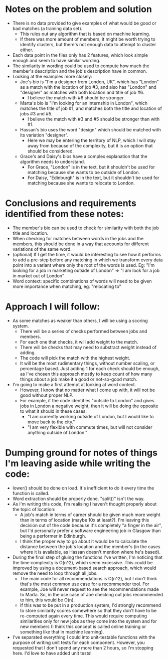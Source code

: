 # Notes on the problem and solution

- There is no data provided to give examples of what would be good or bad matches (a training data set).
  - This rules out any algorithm that is based on machine learning.
  - If there was more amount of members, it might be worth trying to identify clusters, but there's not enough data to 
    attempt to cluster either.
- Each data point in the files only has 2 features, which look simple enough and seem to have similar wording.
- The similarity in wording could be used to compute how much the member's description and the job's description have
  in common.
- Looking at the examples more closely:
  - Joe's bio is "I'm a designer from London, UK", which has "London" as a match with the location of job #3, and
    also has "London" and "designer" as matches with both location and title of job #6.
    - I believe the match with #6 should be stronger.
  - Marta's bio is "I'm looking for an internship in London", which matches the title of job #1, and matches both the
    title and location of jobs #3 and #5.
    - I believe the match with #3 and #5 should be stronger than with #1.
  - Hassan's bio uses the word "design" which should be matched with its variation "designer".
    - Here we may be entering the territory of NLP, which I will stay away from because of the complexity, but it is an
      option that should be considered.
  - Grace's and Daisy's bios have a complex explanation that the algorithm needs to understand.
    - For Grace, "London" is in the text, but it shouldn't be used for matching because she wants to be outside of
      London.
    - For Daisy, "Edinburgh" is in the text, but it shouldn't be used for matching because she wants to relocate to
      London.


# Conclusions and requirements identified from these notes:

- The member's bio can be used to check for similarity with both the job title and location.
- When checking for matches between words in the jobs and the members, this should be done in a way that accounts for
  different variations of the same word.
- (optional) If I get the time, it would be interesting to see how it performs to add a pre-step before any matching
  in which we transform every data point into a variant where only the root of the words is used. Eg: "I'm looking
  for a job in marketing outside of London" => "I am look for a job in market out of London"
- Word context: specific combinations of words will need to be given more importance when matching, eg. "relocating to"


# Approach I will follow:

- As some matches as weaker than others, I will be using a scoring system.
  - There will be a series of checks performed between jobs and members.
  - For each one that checks, it will add weight to the match.
  - There will be checks that may need to substract weight instead of adding.
  - The code will pick the match with the highest weight.
  - It will be the most rudimentary things, without number scaling, or percentage based. Just adding 1 for each check
    should be enough, as I've chosen this approach mostly to keep count of how many things about a job make it a good
    or not-so-good match.
- I'm going to make a first attempt at looking at word context.
  - However, I know that no matter what I come up with, it will not be good without proper NLP.
  - For example, if the code identifies "outside to London" and gives jobs in London a negative weight, then it will be
    doing the opposite to what it should in these cases:
    - "I am currently working outside of London, but I would like to move back to the city."
    - "I am very flexible with commute times, but will not consider anything outside of London."


# Dumping ground for notes of things I'm leaving aside while writing the code:

- lower() should be done on load. It's inefficient to do it every time the function is called.
- Word extraction should be properly done. "split()" isn't the way.
- As I'm writing this code, I'm realising I haven't thought properly about the topic of location: 
  - A job's match in terms of career should be given much more weight than in terms of location (maybe 10x at least?).
    I'm leaving this decision out of the code because it's completely "a finger in the air", but I'd personally prefer
    a software engineering job in Glasgow than being a performer in Edinburgh.
  - I think the proper way to go about it would be to calculate the distance between the job's location and the member's
    (in the cases where it is available, as Hassan doesn't mention where he's based).
- During the final step of gluing the functions I've written, I'm noticing that the time complexity is O(n^2), which
  seem excessive. This could be improved by using a document-based search approach, which would remove the need to loop
  through all jobs.
  - The main code for all recommendations is O(n^2), but I don't think that's the most common use case for a recommender
    tool. For example, Joe will never request to see the recommendations made to Marta. So, in the use case of Joe
    checking out jobs recommended to him, this would be O(n).
  - If this was to be put in a production system, I'd strongly recommend to store similarity scores somewhere so that
    they don't have to be re-computed again every time. This would require computing similarities only for new jobs as
    they come into the system and for new members (I think this concept is called online training or something like
    that in machine learning).
- I've separated everything I could into unit-testable functions with the purpose of writing unit tests for each
  component. However, you requested that I don't spend any more than 2 hours, so I'm stopping here. I'd love to have
  added unit tests!